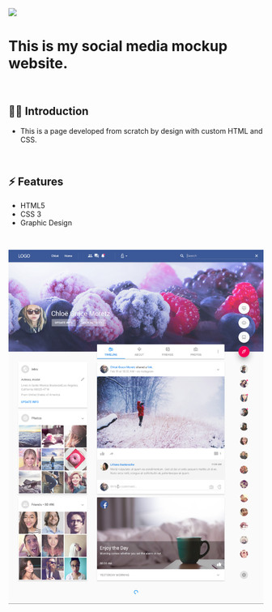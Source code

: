 

![](https://raw.githubusercontent.com/Matthewpco/FB-Mockup/master/img/fb-mockup-ss3.png)

# This is my social media mockup website. 

<br>

## 🙋‍♂️ Introduction 

- This is a page developed from scratch by design with custom HTML and CSS.

<br>

## ⚡ Features
- HTML5
- CSS 3
- Graphic Design

<br>

![](https://github.com/Matthewpco/Matthewpco.github.io/blob/main/gifs/social-media-project.png?raw=true)
